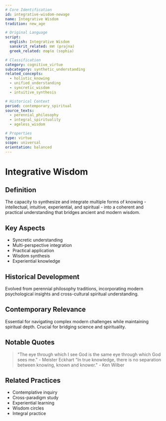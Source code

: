 ```yaml
---
# Core Identification
id: integrative-wisdom-newage
name: Integrative Wisdom
tradition: new_age

# Original Language
script:
  english: Integrative Wisdom
  sanskrit_related: प्रज्ञा (prajna)
  greek_related: σοφία (sophia)

# Classification
category: cognitive_virtue
subcategory: synthetic_understanding
related_concepts:
  - holistic_knowing
  - unified_understanding
  - syncretic_wisdom
  - intuitive_synthesis

# Historical Context
period: contemporary_spiritual
source_texts:
  - perennial_philosophy
  - integral_spirituality
  - ageless_wisdom

# Properties
type: virtue
scope: universal
orientation: balanced
---
```


# Integrative Wisdom

## Definition
The capacity to synthesize and integrate multiple forms of knowing - intellectual, intuitive, experiential, and spiritual - into a coherent and practical understanding that bridges ancient and modern wisdom.

## Key Aspects
- Syncretic understanding
- Multi-perspective integration
- Practical application
- Wisdom synthesis
- Experiential knowledge

## Historical Development
Evolved from perennial philosophy traditions, incorporating modern psychological insights and cross-cultural spiritual understanding.

## Contemporary Relevance
Essential for navigating complex modern challenges while maintaining spiritual depth. Crucial for bridging science and spirituality.

## Notable Quotes
> "The eye through which I see God is the same eye through which God sees me." - Meister Eckhart
> "In true knowledge, there is no separation between knowing, known and knower." - Ken Wilber

## Related Practices
- Contemplative inquiry
- Cross-paradigm study
- Experiential learning
- Wisdom circles
- Integral practice